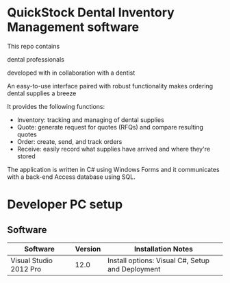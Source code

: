 # QuickStock Dental Inventory Management software
This repo contains 

dental professionals

developed with in collaboration with a dentist

An easy-to-use interface paired with robust functionality makes ordering dental supplies a breeze

It provides the following functions:
* Inventory: tracking and managing of dental supplies
* Quote: generate request for quotes (RFQs) and compare resulting quotes
* Order: create, send, and track orders
* Receive: easily record what supplies have arrived and where they're stored

The application is written in C# using Windows Forms and it communicates with a back-end Access database using SQL.

# Developer PC setup
## Software
|Software          		             |Version |Installation Notes                                   |
|------------------------------------|--------|-----------------------------------------------------|
|Visual Studio 2012 Pro	             |12.0    |Install options: Visual C#, Setup and Deployment     |


